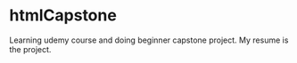 # htmlCapstone
Learning udemy course and doing beginner capstone project. My resume is the project.
